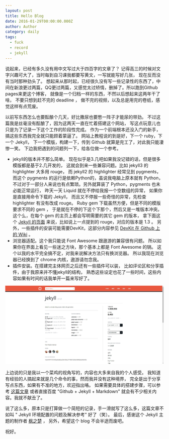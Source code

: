 ```yaml
---
layout: post
title: Hello Blog
date: 2016-01-29T00:00:00.000Z
author: Author
category: daily
tags:
  - fuck
  - record
  - jekyll
---
```


说起来，已经有多久没有用中文写过大于四百字的文章了？ 记得高三的时候对文字兴趣可大了，当时每到自习课我都要写黄文，一写就能写好几张， 现在反而没有当时那种劲头了。 想起来从那时起，已经很久没有写一些记录性的东西了，中间在新浪更过两篇，QQ更过两篇，又感觉太过矫情，删掉了。所以跑到Github pages来更这个博客， 就像是一个归档一样的东西，不然以后想起来这两年干了啥， 不要只想到赶不完的 deadline ， 做不完的视频，以及总是用完的卷纸，感觉这样有点荒废。

以前写东西怎么也要酝酿个几天，好比撒尿也要憋一阵子才能尿的带劲。 不过这篇我是丝毫没有酝酿了，因为这两天一直在忙着搭建这个网站， 写这点玩意儿也只是为了记录一下这个工作的阶段性完成。 作为一个前端根本还没入门的新手，搞这些东西我完全就只能顾着蒙逼了。 网站上教程说的到是好，下一个 ruby，下一个 Jekyll， 下一个模版，构建一下，传到 Github 就算是完工了，对此我只能凄惨一笑。 下边我把遇到的问题列一下，给各位做一个参考。
- jekyll的版本并不那么简单。
 现在似乎是3.几吧如果我没记错的话，但是很多模版都是基于2.几开发的，
 这就会到来一些兼容问题。比如 jekyll3 的 highlighter 大多用 rouge，
 而 jekyll2 的 highlighter 经常见到 pygments，
 而这个 pygments 的运行是依赖Python的，虽说我电脑上原本就有 Python，
 不过对于一部分人来说也有点繁琐。另外就算装了 Python，pygments 也未必能正常运行，
 昨天一天 Liquid 就在不停给我报一个空数组的异常，
 如果你是直接用命令下载的 Jekyll，
 而且又不停报一些奇怪的异常，先检查 highlighter 有没有改成 rouge。
 Ruby gem 下载虽然方便，但是不同的模版要求不同的 gem ，
 于是就在不停的下这个下那个，然后又是一堆版本冲突。
 这个么，在每个 gem 的主页上都会写明需要的其它 gem 的版本，
 拿下面这个 [Jekyll 的页面](https://rubygems.org/gems/jekyll)
 来说，比如说上一点提到的 rouge，对应的版本是 1.3 。
 另外，一些插件的安装可能需要DevKit，这部分内容参见
 [DevKit 在 Github 上的 Wiki](https://github.com/oneclick/rubyinstaller/wiki/Development-Kit) 。
- 浏览器适配。这个我只能说 Font Awesome 跟遨游的兼容很有问题。
 所以如果你在界面上看见一些迷之方块，那个基本上都是 Font Awesome 的锅。
 这个以我的水平完全搞不定，对我来说解决方法只有换浏览器。
 所以我现在浏览器已经换到了 chrome 内核，遨游请勿念我。
- 插件安装。在搭建完主体网页之后还有一些插件可以装，
 比如评论区和分享插件，由于我原来并不懂jekyll的结构，
 熟悉这些设定也花了一些时间，这些内容如果有时间的话我单开一篇来写好了。

![Jekyll](/img/posts/hello_blog_1.jpg)

上边说的只是我以一个菜鸡的视角写的，内容也大多来自我的个人感受。 我知道有经验的人搞起来就是几个命令的事，然而我并没有这种境界， 完全是出于分享写点东西，如果有不准的地方，欢迎指出咯。 如果需要具体的搭建步骤，可以参考 [这篇文章](http://site.douban.com/196781/widget/notes/12161495/note/264946576/) 或者直接百度 "Github + Jekyll + Markdown" 就会有不少相关内容。我就不献丑了。

说了这么多，原本只是打算做一个简短的记录，手一滑就写了这么多，这篇文章不如叫 " Jekyll 环境配置的问题及解决参考" 好了（笑）。 最后，感谢这个 Jekyll 主题的制作者 [枫之楚](https://github.com/fengzhichu/) ， 另外，希望这个 blog 不会半途而废吧。

祝好。
